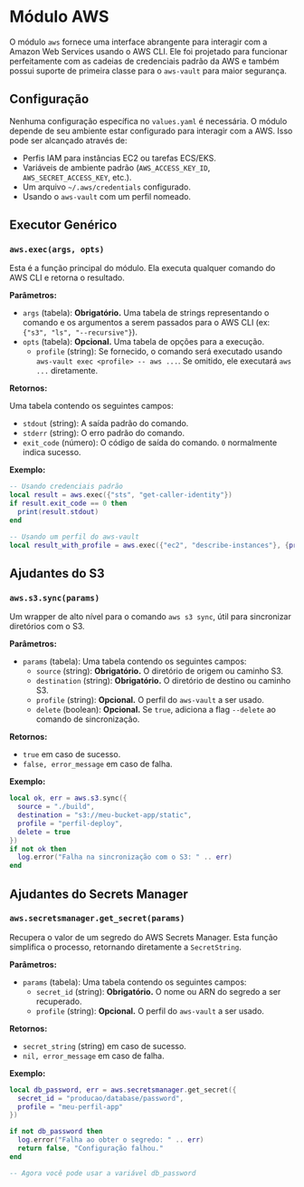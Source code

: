 # Módulo AWS

O módulo `aws` fornece uma interface abrangente para interagir com a Amazon Web Services usando o AWS CLI. Ele foi projetado para funcionar perfeitamente com as cadeias de credenciais padrão da AWS e também possui suporte de primeira classe para o `aws-vault` para maior segurança.

## Configuração

Nenhuma configuração específica no `values.yaml` é necessária. O módulo depende de seu ambiente estar configurado para interagir com a AWS. Isso pode ser alcançado através de:
- Perfis IAM para instâncias EC2 ou tarefas ECS/EKS.
- Variáveis de ambiente padrão (`AWS_ACCESS_KEY_ID`, `AWS_SECRET_ACCESS_KEY`, etc.).
- Um arquivo `~/.aws/credentials` configurado.
- Usando o `aws-vault` com um perfil nomeado.

## Executor Genérico

### `aws.exec(args, opts)`

Esta é a função principal do módulo. Ela executa qualquer comando do AWS CLI e retorna o resultado.

**Parâmetros:**

- `args` (tabela): **Obrigatório.** Uma tabela de strings representando o comando e os argumentos a serem passados para o AWS CLI (ex: `{"s3", "ls", "--recursive"}`).
- `opts` (tabela): **Opcional.** Uma tabela de opções para a execução.
    - `profile` (string): Se fornecido, o comando será executado usando `aws-vault exec <profile> -- aws ...`. Se omitido, ele executará `aws ...` diretamente.

**Retornos:**

Uma tabela contendo os seguintes campos:
- `stdout` (string): A saída padrão do comando.
- `stderr` (string): O erro padrão do comando.
- `exit_code` (número): O código de saída do comando. `0` normalmente indica sucesso.

**Exemplo:**

```lua
-- Usando credenciais padrão
local result = aws.exec({"sts", "get-caller-identity"})
if result.exit_code == 0 then
  print(result.stdout)
end

-- Usando um perfil do aws-vault
local result_with_profile = aws.exec({"ec2", "describe-instances"}, {profile = "meu-perfil-prod"})
```

## Ajudantes do S3

### `aws.s3.sync(params)`

Um wrapper de alto nível para o comando `aws s3 sync`, útil para sincronizar diretórios com o S3.

**Parâmetros:**

- `params` (tabela): Uma tabela contendo os seguintes campos:
    - `source` (string): **Obrigatório.** O diretório de origem ou caminho S3.
    - `destination` (string): **Obrigatório.** O diretório de destino ou caminho S3.
    - `profile` (string): **Opcional.** O perfil do `aws-vault` a ser usado.
    - `delete` (boolean): **Opcional.** Se `true`, adiciona a flag `--delete` ao comando de sincronização.

**Retornos:**

- `true` em caso de sucesso.
- `false, error_message` em caso de falha.

**Exemplo:**

```lua
local ok, err = aws.s3.sync({
  source = "./build",
  destination = "s3://meu-bucket-app/static",
  profile = "perfil-deploy",
  delete = true
})
if not ok then
  log.error("Falha na sincronização com o S3: " .. err)
end
```

## Ajudantes do Secrets Manager

### `aws.secretsmanager.get_secret(params)`

Recupera o valor de um segredo do AWS Secrets Manager. Esta função simplifica o processo, retornando diretamente a `SecretString`.

**Parâmetros:**

- `params` (tabela): Uma tabela contendo os seguintes campos:
    - `secret_id` (string): **Obrigatório.** O nome ou ARN do segredo a ser recuperado.
    - `profile` (string): **Opcional.** O perfil do `aws-vault` a ser usado.

**Retornos:**

- `secret_string` (string) em caso de sucesso.
- `nil, error_message` em caso de falha.

**Exemplo:**

```lua
local db_password, err = aws.secretsmanager.get_secret({
  secret_id = "producao/database/password",
  profile = "meu-perfil-app"
})

if not db_password then
  log.error("Falha ao obter o segredo: " .. err)
  return false, "Configuração falhou."
end

-- Agora você pode usar a variável db_password
```
